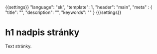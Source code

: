 {{settings}}
  "language": "sk",
  "template": 1,
  "header": "main",
  "meta" : {
    "title": "",
    "description": "",
    "keywords": ""
  }
{{/settings}}

# h1 nadpis stránky

Text stránky.
    